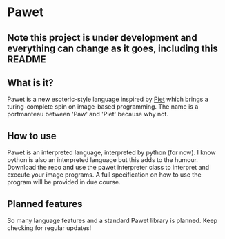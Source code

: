 # Pawet
**Note this project is under development and everything can change as it goes, including this README**
---
## What is it?
Pawet is a new esoteric-style language inspired by [Piet](https://esolangs.org/wiki/Piet) which brings a turing-complete spin on image-based programming. The name is a portmanteau between 'Paw' and 'Piet' because why not. 
## How to use
Pawet is an interpreted language, interpreted by python (for now). I know python is also an interpreted language but this adds to the humour. Download the repo and use the pawet interpreter class to interpret and execute your image programs. A full specification on how to use the program will be provided in due course.
## Planned features
So many language features and a standard Pawet library is planned. Keep checking for regular updates!